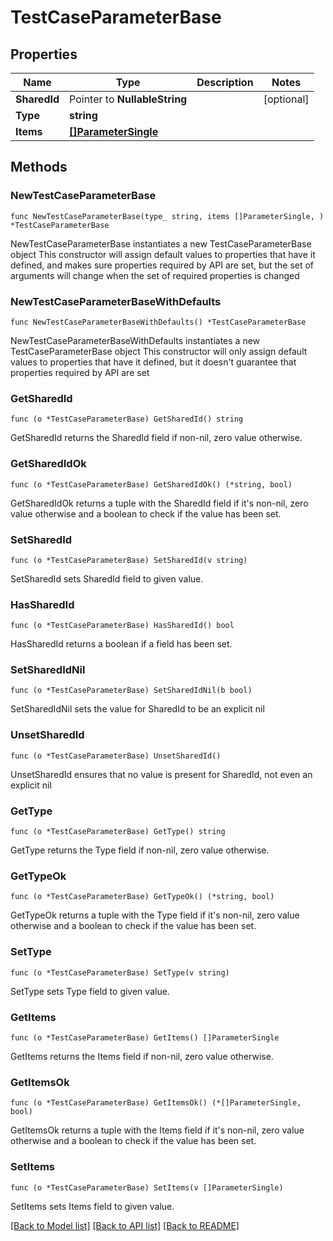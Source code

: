 # TestCaseParameterBase

## Properties

Name | Type | Description | Notes
------------ | ------------- | ------------- | -------------
**SharedId** | Pointer to **NullableString** |  | [optional] 
**Type** | **string** |  | 
**Items** | [**[]ParameterSingle**](ParameterSingle.md) |  | 

## Methods

### NewTestCaseParameterBase

`func NewTestCaseParameterBase(type_ string, items []ParameterSingle, ) *TestCaseParameterBase`

NewTestCaseParameterBase instantiates a new TestCaseParameterBase object
This constructor will assign default values to properties that have it defined,
and makes sure properties required by API are set, but the set of arguments
will change when the set of required properties is changed

### NewTestCaseParameterBaseWithDefaults

`func NewTestCaseParameterBaseWithDefaults() *TestCaseParameterBase`

NewTestCaseParameterBaseWithDefaults instantiates a new TestCaseParameterBase object
This constructor will only assign default values to properties that have it defined,
but it doesn't guarantee that properties required by API are set

### GetSharedId

`func (o *TestCaseParameterBase) GetSharedId() string`

GetSharedId returns the SharedId field if non-nil, zero value otherwise.

### GetSharedIdOk

`func (o *TestCaseParameterBase) GetSharedIdOk() (*string, bool)`

GetSharedIdOk returns a tuple with the SharedId field if it's non-nil, zero value otherwise
and a boolean to check if the value has been set.

### SetSharedId

`func (o *TestCaseParameterBase) SetSharedId(v string)`

SetSharedId sets SharedId field to given value.

### HasSharedId

`func (o *TestCaseParameterBase) HasSharedId() bool`

HasSharedId returns a boolean if a field has been set.

### SetSharedIdNil

`func (o *TestCaseParameterBase) SetSharedIdNil(b bool)`

 SetSharedIdNil sets the value for SharedId to be an explicit nil

### UnsetSharedId
`func (o *TestCaseParameterBase) UnsetSharedId()`

UnsetSharedId ensures that no value is present for SharedId, not even an explicit nil
### GetType

`func (o *TestCaseParameterBase) GetType() string`

GetType returns the Type field if non-nil, zero value otherwise.

### GetTypeOk

`func (o *TestCaseParameterBase) GetTypeOk() (*string, bool)`

GetTypeOk returns a tuple with the Type field if it's non-nil, zero value otherwise
and a boolean to check if the value has been set.

### SetType

`func (o *TestCaseParameterBase) SetType(v string)`

SetType sets Type field to given value.


### GetItems

`func (o *TestCaseParameterBase) GetItems() []ParameterSingle`

GetItems returns the Items field if non-nil, zero value otherwise.

### GetItemsOk

`func (o *TestCaseParameterBase) GetItemsOk() (*[]ParameterSingle, bool)`

GetItemsOk returns a tuple with the Items field if it's non-nil, zero value otherwise
and a boolean to check if the value has been set.

### SetItems

`func (o *TestCaseParameterBase) SetItems(v []ParameterSingle)`

SetItems sets Items field to given value.



[[Back to Model list]](../README.md#documentation-for-models) [[Back to API list]](../README.md#documentation-for-api-endpoints) [[Back to README]](../README.md)


